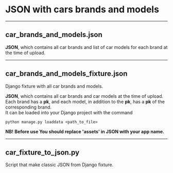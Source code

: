 # JSON with cars brands and models
_____
## car_brands_and_models.json
**JSON**, which contains all car brands and list of car models for each brand at the time of upload.
_____
## car_brands_and_models_fixture.json
Django fixture with all car brands and models.    

**JSON**, which contains all car brands and car models at the time of upload.    
Each brand has a **pk**, and each model, in addition to the **pk**, has a **pk** of the corresponding brand.    
It can be loaded into your Django project with the command 
```
python manage.py loaddata <path_to_file>
```
**NB!** **Before use You should replace 'assets' in JSON with your app name.**
_____
## car_fixture_to_json.py
Script that make classic JSON from Django fixture.
